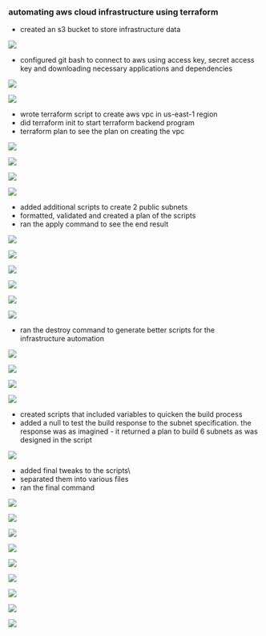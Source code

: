 ### automating aws cloud infrastructure using terraform

- created an s3 bucket to store infrastructure data

![](images/s3bucket1.png)

- configured git bash to connect to aws using access key, secret access key and downloading necessary applications and dependencies

![](images/s3bucketconfgitbash2.png)

![](images/s3bucketconfgitbash22.png)

- wrote terraform script to create aws vpc in us-east-1 region
- did terraform init to start terraform backend program
- terraform plan to see the plan on creating the vpc

![](images/awsvpcresource3.png)

![](images/treexterraforminit4.png)

![](images/treexterraforminit44.png)

![](images/terraformplan5.png)

- added additional scripts to create 2 public subnets
- formatted, validated and created a plan of the scripts
- ran the apply command to see the end result

![](images/publicsubnets6.png)

![](images/terraformfmtvalidateplan7.png)

![](images/terraformfmtvalidateplan77.png)

![](images/terraformapply8.png)

![](images/terraformapplyawsvpc8.png)

![](images/terraformapplyawssubnets8.png)

- ran the destroy command to generate better scripts for the infrastructure automation

![](images/terraformdestroy9.png)

![](images/terraformdestroy99.png)

![](images/terraformdestroy999.png)

![](images/terraformdestroysubnets9999.png)

- created scripts that included variables to quicken the build process
- added a null to test the build response to the subnet specification. the response was as imagined - it returned a plan to build 6 subnets as was designed in the script

![](images/terraformplannulltest10.png)

- added final tweaks to the scripts\
- separated them into various files
- ran the final command

![](images/maintffinal1.png)

![](images/terraformtfvarsfinal1.png)

![](images/variablestffinal1.png)

![](images/final1.png)

![](images/final2.png)

![](images/final3.png)

![](images/final33.png)

![](images/final4.png)

![](images/final44.png)
